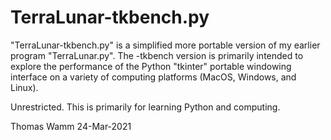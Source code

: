 # TerraLunar-tkbench.py

"TerraLunar-tkbench.py" is a simplified more portable version of my earlier program "TerraLunar.py". The -tkbench version is primarily intended to explore the performance of the Python "tkinter" portable windowing interface on a variety of computing platforms (MacOS, Windows, and Linux).

Unrestricted. This is primarily for learning Python and computing.

Thomas Wamm 24-Mar-2021
